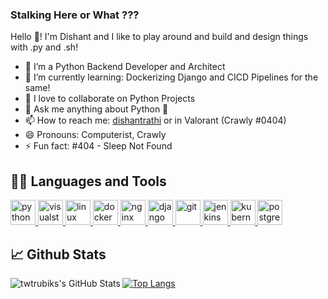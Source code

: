 ### Stalking Here or What ???

Hello 👋! I'm Dishant and I like to play around and build and design things with .py and .sh!

- 🔭 I’m a Python Backend Developer and Architect
- 🌱 I’m currently learning: Dockerizing Django and CICD Pipelines for the same!
- 👯 I love to collaborate on Python Projects
- 💬 Ask me anything about Python 🐍
- 📫 How to reach me: [dishantrathi](https://keybase.io/dishantrathi) or in Valorant (Crawly #0404)
- 😄 Pronouns: Computerist, Crawly 
- ⚡ Fun fact: #404 - Sleep Not Found

## 👨‍💻 Languages and Tools

<p align="left"> 
  <a href="https://www.python.org" target="_blank"> 
    <img src="https://www.vectorlogo.zone/logos/python/python-icon.svg" alt="python" width="40" height="40"/>
  </a>
  <a href="https://code.visualstudio.com/" target="_blank">
    <img src="https://www.vectorlogo.zone/logos/visualstudio_code/visualstudio_code-icon.svg" alt="visualstudio" width="40" height="40"/>
  </a>
  <a href="https://www.linux.org/" target="_blank">
    <img src="https://www.vectorlogo.zone/logos/linux/linux-icon.svg" alt="linux" width="40" height="40"/> 
  </a>
  <a href="https://www.docker.com/" target="_blank"> 
    <img src="https://www.vectorlogo.zone/logos/docker/docker-icon.svg" alt="docker" width="40" height="40"/> 
  </a>  
  <a href="https://www.nginx.com" target="_blank">
    <img src="https://www.vectorlogo.zone/logos/nginx/nginx-icon.svg" alt="nginx" width="40" height="40"/> 
  </a>
  <a href="https://www.djangoproject.com/" target="_blank"> 
    <img src="https://www.vectorlogo.zone/logos/djangoproject/djangoproject-icon.svg" alt="django" width="40" height="40"/> 
  </a>
  <a href="https://git-scm.com/" target="_blank"> 
    <img src="https://www.vectorlogo.zone/logos/git-scm/git-scm-icon.svg" alt="git" width="40" height="40"/> 
  </a>
  <a href="https://www.jenkins.io" target="_blank"> 
    <img src="https://www.vectorlogo.zone/logos/jenkins/jenkins-icon.svg" alt="jenkins" width="40" height="40"/>
  </a>
  <a href="https://kubernetes.io" target="_blank"> 
    <img src="https://www.vectorlogo.zone/logos/kubernetes/kubernetes-icon.svg" alt="kubernetes" width="40" height="40"/> 
  </a>
  <a href="https://www.postgresql.org" target="_blank">
    <img src="https://www.vectorlogo.zone/logos/postgresql/postgresql-icon.svg" alt="postgresql" width="40" height="40"/>
  </a>
</p>

## 📈 Github Stats

<p align="left">
  <img align="left" alt="twtrubiks's GitHub Stats" src="https://github-readme-stats.vercel.app/api?username=dishantrathi&show_icons=true&hide_border=true" />
</p>

[![Top Langs](https://github-readme-stats.vercel.app/api/top-langs/?username=dishantrathi&layout=compact)](https://github.com/anuraghazra/github-readme-stats)

